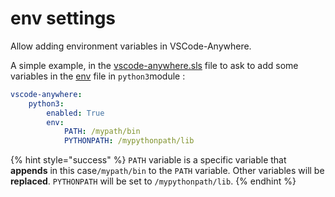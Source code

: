 # env settings

Allow adding environment variables in VSCode-Anywhere.

A simple example, in the [vscode-anywhere.sls](../../../structure/conf/saltstack/pillar.md#vscode-anywhere-sls) file to ask to add some variables in the [env](../../../structure/tools/env.md) file in `python3`module :

```yaml
vscode-anywhere:
    python3:
        enabled: True
        env:
            PATH: /mypath/bin
            PYTHONPATH: /mypythonpath/lib
```

{% hint style="success" %}
`PATH` variable is a specific variable that **appends** in this case`/mypath/bin` to the `PATH` variable. Other variables will be **replaced**. `PYTHONPATH` will be set to `/mypythonpath/lib`.
{% endhint %}


